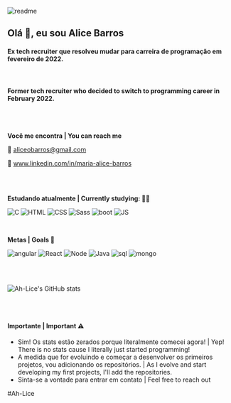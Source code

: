 ![readme](https://res.cloudinary.com/practicaldev/image/fetch/s--3E7OgAty--/c_imagga_scale,f_auto,fl_progressive,h_900,q_auto,w_1600/https://dev-to-uploads.s3.amazonaws.com/i/u0gv8knz712v7h6j4rt7.jpg)



## Olá :metal:, eu sou **Alice Barros**



#### Ex tech recruiter que resolveu mudar para carreira de programação em fevereiro de 2022.   ####
<br/>

#### Former tech recruiter who decided to switch to programming career in February 2022. ####

<br/>
<br/>


**Você me encontra | You can reach me** 

:email: aliceobarros@gmail.com

:link: www.linkedin.com/in/maria-alice-barros

<br/>
<br/>

**Estudando atualmente | Currently studying: :woman_student:**

![C](https://img.shields.io/badge/C-00599C?style=for-the-badge&logo=c&logoColor=white) ![HTML](https://img.shields.io/badge/HTML5-E34F26?style=for-the-badge&logo=html5&logoColor=white) ![CSS](https://img.shields.io/badge/CSS3-1572B6?style=for-the-badge&logo=css3&logoColor=white) ![Sass](https://img.shields.io/badge/Sass-CC6699?style=for-the-badge&logo=sass&logoColor=white) ![boot](https://img.shields.io/badge/Bootstrap-563D7C?style=for-the-badge&logo=bootstrap&logoColor=white) ![JS](https://img.shields.io/badge/JavaScript-F7DF1E?style=for-the-badge&logo=javascript&logoColor=black) 

<br/>


**Metas | Goals :dart:**

![angular](https://img.shields.io/badge/Angular-DD0031?style=for-the-badge&logo=angular&logoColor=white) ![React](https://img.shields.io/badge/React-20232A?style=for-the-badge&logo=react&logoColor=61DAFB) ![Node](https://img.shields.io/badge/Node.js-43853D?style=for-the-badge&logo=node.js&logoColor=white) ![Java](https://img.shields.io/badge/Java-ED8B00?style=for-the-badge&logo=java&logoColor=white) ![sql](https://img.shields.io/badge/PostgreSQL-316192?style=for-the-badge&logo=postgresql&logoColor=white) ![mongo](https://img.shields.io/badge/MongoDB-4EA94B?style=for-the-badge&logo=mongodb&logoColor=white) 


<br/>
<br/>


![Ah-Lice's GitHub stats](https://github-readme-stats.vercel.app/api?username=ah-lice&show_icons=true&theme=dracula)

<br/>
<br/>

#### Importante | Important :warning:

- Sim! Os stats estão zerados porque literalmente comecei agora! | Yep! There is no stats cause I literally just started programming!
- A medida que for evoluindo e começar a desenvolver os primeiros projetos, vou adicionando os repositórios. | As I evolve and start developing my first projects, I'll add the repositories.
- Sinta-se a vontade para entrar em contato | Feel free to reach out









#Ah-Lice
